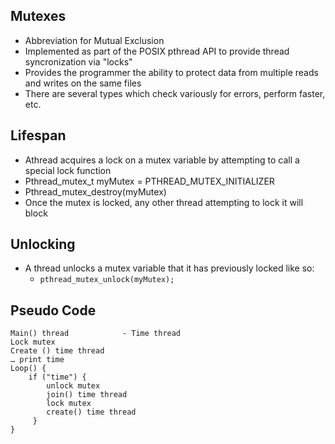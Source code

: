 ## Mutexes
* Abbreviation for Mutual Exclusion
* Implemented as part of the POSIX pthread API to provide thread syncronization via "locks"
* Provides the programmer the ability to protect data from multiple reads and writes on the same files
* There are several types which check variously for errors, perform faster, etc.
## Lifespan
* Athread acquires a lock on a mutex variable by attempting to call a special lock function
* Pthread_mutex_t myMutex = PTHREAD_MUTEX_INITIALIZER
* Pthread_mutex_destroy(myMutex)
* Once the mutex is locked, any other thread attempting to lock it will block

## Unlocking

* A thread unlocks a mutex variable that it has previously locked like so:
  * `pthread_mutex_unlock(myMutex);`



## Pseudo Code
```
Main() thread            - Time thread
Lock mutex
Create () time thread
… print time
Loop() {
    if ("time") {
        unlock mutex
        join() time thread
        lock mutex
        create() time thread
     }
}
```

